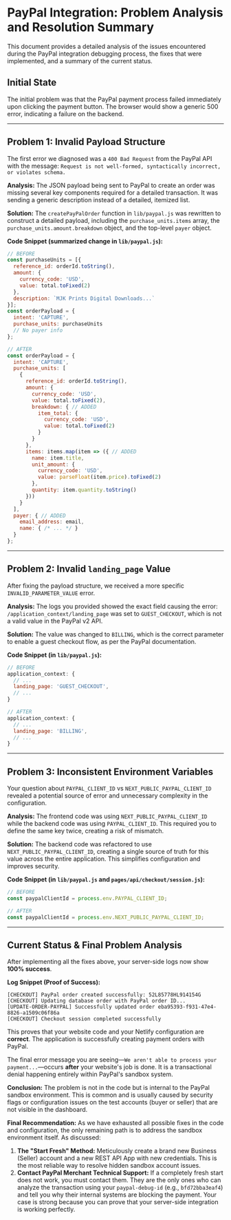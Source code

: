 # PayPal Integration: Problem Analysis and Resolution Summary

This document provides a detailed analysis of the issues encountered during the PayPal integration debugging process, the fixes that were implemented, and a summary of the current status.

## Initial State

The initial problem was that the PayPal payment process failed immediately upon clicking the payment button. The browser would show a generic 500 error, indicating a failure on the backend.

---

## Problem 1: Invalid Payload Structure

The first error we diagnosed was a `400 Bad Request` from the PayPal API with the message: `Request is not well-formed, syntactically incorrect, or violates schema.`

**Analysis:**
The JSON payload being sent to PayPal to create an order was missing several key components required for a detailed transaction. It was sending a generic description instead of a detailed, itemized list.

**Solution:**
The `createPayPalOrder` function in `lib/paypal.js` was rewritten to construct a detailed payload, including the `purchase_units.items` array, the `purchase_units.amount.breakdown` object, and the top-level `payer` object.

**Code Snippet (summarized change in `lib/paypal.js`):**

```javascript
// BEFORE
const purchaseUnits = [{
  reference_id: orderId.toString(),
  amount: {
    currency_code: 'USD',
    value: total.toFixed(2)
  },
  description: `MJK Prints Digital Downloads...`
}];
const orderPayload = {
  intent: 'CAPTURE',
  purchase_units: purchaseUnits
  // No payer info
};

// AFTER
const orderPayload = {
  intent: 'CAPTURE',
  purchase_units: [
    {
      reference_id: orderId.toString(),
      amount: {
        currency_code: 'USD',
        value: total.toFixed(2),
        breakdown: { // ADDED
          item_total: {
            currency_code: 'USD',
            value: total.toFixed(2)
          }
        }
      },
      items: items.map(item => ({ // ADDED
        name: item.title,
        unit_amount: {
          currency_code: 'USD',
          value: parseFloat(item.price).toFixed(2)
        },
        quantity: item.quantity.toString()
      }))
    }
  ],
  payer: { // ADDED
    email_address: email,
    name: { /* ... */ }
  }
};
```

---

## Problem 2: Invalid `landing_page` Value

After fixing the payload structure, we received a more specific `INVALID_PARAMETER_VALUE` error.

**Analysis:**
The logs you provided showed the exact field causing the error: `/application_context/landing_page` was set to `GUEST_CHECKOUT`, which is not a valid value in the PayPal v2 API.

**Solution:**
The value was changed to `BILLING`, which is the correct parameter to enable a guest checkout flow, as per the PayPal documentation.

**Code Snippet (in `lib/paypal.js`):**

```javascript
// BEFORE
application_context: {
  // ...
  landing_page: 'GUEST_CHECKOUT',
  // ...
}

// AFTER
application_context: {
  // ...
  landing_page: 'BILLING',
  // ...
}
```

---

## Problem 3: Inconsistent Environment Variables

Your question about `PAYPAL_CLIENT_ID` vs `NEXT_PUBLIC_PAYPAL_CLIENT_ID` revealed a potential source of error and unnecessary complexity in the configuration.

**Analysis:**
The frontend code was using `NEXT_PUBLIC_PAYPAL_CLIENT_ID` while the backend code was using `PAYPAL_CLIENT_ID`. This required you to define the same key twice, creating a risk of mismatch.

**Solution:**
The backend code was refactored to use `NEXT_PUBLIC_PAYPAL_CLIENT_ID`, creating a single source of truth for this value across the entire application. This simplifies configuration and improves security.

**Code Snippet (in `lib/paypal.js` and `pages/api/checkout/session.js`):**

```javascript
// BEFORE
const paypalClientId = process.env.PAYPAL_CLIENT_ID;

// AFTER
const paypalClientId = process.env.NEXT_PUBLIC_PAYPAL_CLIENT_ID;
```

---

## Current Status & Final Problem Analysis

After implementing all the fixes above, your server-side logs now show **100% success**. 

**Log Snippet (Proof of Success):**
```
[CHECKOUT] PayPal order created successfully: 52L85778HL914154G
[CHECKOUT] Updating database order with PayPal order ID...
[UPDATE-ORDER-PAYPAL] Successfully updated order eba95393-f931-47e4-8826-a1509c06f86a
[CHECKOUT] Checkout session completed successfully
```

This proves that your website code and your Netlify configuration are **correct**. The application is successfully creating payment orders with PayPal.

The final error message you are seeing—`We aren't able to process your payment...`—occurs **after** your website's job is done. It is a transactional denial happening entirely within PayPal's sandbox system.

**Conclusion:**
The problem is not in the code but is internal to the PayPal sandbox environment. This is common and is usually caused by security flags or configuration issues on the test accounts (buyer or seller) that are not visible in the dashboard.

**Final Recommendation:**
As we have exhausted all possible fixes in the code and configuration, the only remaining path is to address the sandbox environment itself. As discussed:

1.  **The "Start Fresh" Method:** Meticulously create a brand new Business (Seller) account and a new REST API App with new credentials. This is the most reliable way to resolve hidden sandbox account issues.
2.  **Contact PayPal Merchant Technical Support:** If a completely fresh start does not work, you must contact them. They are the only ones who can analyze the transaction using your `paypal-debug-id` (e.g., `bfd72bba3eaf4`) and tell you why their internal systems are blocking the payment. Your case is strong because you can prove that your server-side integration is working perfectly.
